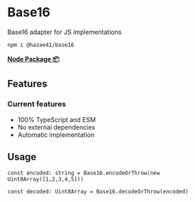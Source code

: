 # Base16

Base16 adapter for JS implementations

```bash
npm i @hazae41/base16
```

[**Node Package 📦**](https://www.npmjs.com/package/@hazae41/base16)

## Features

### Current features
- 100% TypeScript and ESM
- No external dependencies
- Automatic implementation

## Usage

```tsx
const encoded: string = Base16.encodeOrThrow(new Uint8Array([1,2,3,4,5]))
```

```tsx
const decoded: Uint8Array = Base16.decodeOrThrow(encoded)
```